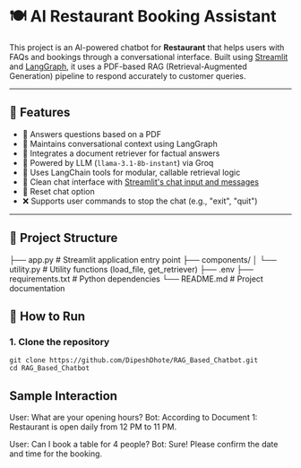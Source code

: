 # 🍽️ AI Restaurant Booking Assistant 

This project is an AI-powered chatbot for **Restaurant** that helps users with FAQs and bookings through a conversational interface. Built using [Streamlit](https://streamlit.io/) and [LangGraph](https://github.com/langchain-ai/langgraph), it uses a PDF-based RAG (Retrieval-Augmented Generation) pipeline to respond accurately to customer queries.

---

## 🧠 Features

- 📄 Answers questions based on a PDF 
- 🔁 Maintains conversational context using LangGraph
- 🔎 Integrates a document retriever for factual answers
- 🤖 Powered by LLM (`llama-3.1-8b-instant`) via Groq
- 🧰 Uses LangChain tools for modular, callable retrieval logic
- 💬 Clean chat interface with [Streamlit's chat input and messages](https://docs.streamlit.io/library/api-reference/chat)
- 🔁 Reset chat option
- ❌ Supports user commands to stop the chat (e.g., "exit", "quit")

---

## 📁 Project Structure

├── app.py # Streamlit application entry point
├── components/
│ └── utility.py # Utility functions (load_file, get_retriever)
├── .env 
├── requirements.txt # Python dependencies
└── README.md # Project documentation

## 🚀 How to Run

### 1. Clone the repository

```command prompt
git clone https://github.com/DipeshDhote/RAG_Based_Chatbot.git
cd RAG_Based_Chatbot
```

## Sample Interaction

User: What are your opening hours?
Bot: According to Document 1:
Restaurant is open daily from 12 PM to 11 PM.

User: Can I book a table for 4 people?
Bot: Sure! Please confirm the date and time for the booking.

